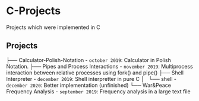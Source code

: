 # C-Projects
Projects which were implemented in C

## Projects

├── Calculator-Polish-Notation - `october 2019`: Calculator in Polish Notation. 
├── Pipes and Process Interactions - `november 2019`: Multiprocess interaction between relative processes using fork() and pipe()
├── Shell Interpreter - `december 2019`: Shell interpretter in pure C
│   └── shell - `december 2020`: Better implementation (unfinished)
└── War&Peace Frequency Analysis - `september 2019`: Frequency analysis in a large text file
